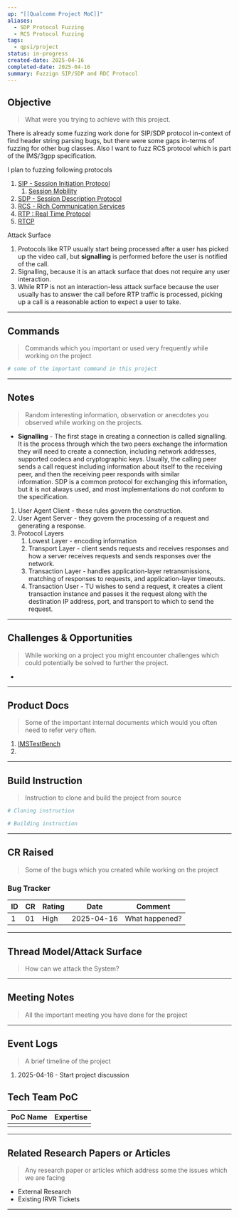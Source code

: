 ```yaml
---
up: "[[Qualcomm Project MoC]]"
aliases:
  - SDP Protocol Fuzzing
  - RCS Protocol Fuzzing
tags:
  - qpsi/project
status: in-progress
created-date: 2025-04-16
completed-date: 2025-04-16
summary: Fuzzign SIP/SDP and RDC Protocol
---
```


## Objective
> What were you trying to achieve with this project.

There is already some fuzzing work done for SIP/SDP protocol in-context of find header string parsing bugs, but there were some gaps in-terms of fuzzing for other bug classes. Also I want to fuzz RCS protocol which is part of the IMS/3gpp specification.

I plan to fuzzing following protocols
1. [SIP - Session Initiation Protocol](https://datatracker.ietf.org/doc/html/rfc3261)
	1. [Session Mobility](https://datatracker.ietf.org/doc/html/rfc5631)
2. [SDP - Session Description Protocol](https://datatracker.ietf.org/doc/html/rfc2327)
3. [RCS - Rich Communication Services]()
4. [RTP : Real Time Protocol](https://datatracker.ietf.org/doc/html/rfc3550)
5. [RTCP]()

Attack Surface
1. Protocols like RTP usually start being processed after a user has picked up the video call, but **signalling** is performed before the user is notified of the call.
2. Signalling, because it is an attack surface that does not require any user interaction.
3. While RTP is not an interaction-less attack surface because the user usually has to answer the call before RTP traffic is processed, picking up a call is a reasonable action to expect a user to take.
 
---
## Commands
> Commands which you important or used very frequently while working on the project

```bash
# some of the important command in this project
```
---

## Notes
> Random interesting information, observation or anecdotes you observed while working on the projects.

- **Signalling** - The first stage in creating a connection is called signalling. It is the process through which the two peers exchange the information they will need to create a connection, including network addresses, supported codecs and cryptographic keys. Usually, the calling peer sends a call request including information about itself to the receiving peer, and then the receiving peer responds with similar information. SDP is a common protocol for exchanging this information, but it is not always used, and most implementations do not conform to the specification.
1. User Agent Client - these rules govern the construction.
2. User Agent Server - they govern the processing of a request and generating a response.
 3. Protocol Layers
	 1. Lowest Layer - encoding information
	 2. Transport Layer - client sends requests and receives responses and how a server receives requests and sends responses over the network.
	 3. Transaction Layer - handles application-layer retransmissions, matching of responses to requests, and application-layer timeouts.
	 4. Transaction User - TU wishes to send a request, it creates a client transaction instance and passes it the request along with the destination IP address, port, and transport to which to send the request.
---
## Challenges & Opportunities
> While working on a project you might encounter challenges which could potentially be solved to further the project.
- 

---

## Product Docs
> Some of the important internal documents which would you often need to refer very often.

1. [IMSTestBench](https://qwiki.qualcomm.com/qct-bdc/IMSTestBench)
2. 
---
## Build Instruction
> Instruction to clone and build the project from source

```bash
# Cloning instruction

# Building instruction
```

---
## CR Raised
> Some of the bugs which you created while working on the project

### Bug Tracker

| ID | CR | Rating | Date | Comment |
|---|---|---|---|---|
| 1 | 01 | High | 2025-04-16| What happened?|

---

## Thread Model/Attack Surface
> How can we attack the System?

---
## Meeting Notes
> All the important meeting you have done for the project

---
## Event Logs
> A brief timeline of the project

1. 2025-04-16 - Start project discussion

## Tech Team PoC

| PoC Name | Expertise |
|---|---|
|  |  |

---
## Related Research Papers or Articles
> Any research paper or articles which address some the issues which we are facing
- External Research
- Existing IRVR Tickets
---